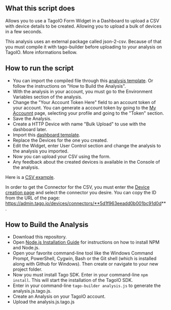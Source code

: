 ## What this script does
Allows you to use a TagoIO Form Widget in a Dashboard to upload a CSV with device details to be created. Allowing you to upload a bulk of devices in a few seconds.

This analysis uses an external package called json-2-csv. Because of that you must compile it with tago-builder before uploading to your analysis on TagoIO. More informations bellow.

## How to run the script
* You can import the compiled file through this [analysis template](http://admin.tago.io/template/5d4c9399de7f46001bfc70cb). Or follow the instructions on "How to Build the Analysis".
* With the analysis in your account, you must go to the Environment Variables section of the analysis.
* Change the "Your Account Token Here" field to an account token of your account. You can generate a account token by going to the [My Accounnt](https://admin.tago.io/account) page, selecting your profile and going to the "Token" section.
* Save the Analysis.
* Create a HTTP Device with name "Bulk Upload" to use with the dashboard later.
* Import this [dashboard template](http://admin.tago.io/template/5d4c6ddd9723f8001b9395b4).
* Replace the Devices for the one you created.
* Edit the Widget, enter User Control section and change the analysis to the analysis you imported.
* Now you can upload your CSV using the form. 
* Any feedback about the created devices is available in the Console of the analysis.

Here is a [CSV example](https://raw.githubusercontent.com/tago-io/analysis-example-bulkupload/master/example.csv).

In order to get the Connector for the CSV, you must enter the [Device creation page](https://admin.tago.io/devices/connectors) and select the connector you desire. You can copy the ID from the URL of the page: https://admin.tago.io/devices/connectors/**5d1f963eeadd0b001bc91d0d**.


## How to Build the Analysis
* Download this repository.
* Open [Node.js Installation Guide](https://nodejs.org/en/download/package-manager/) for instructions on how to install NPM and Node.js.
* Open your favorite command-line tool like the Windows Command Prompt, PowerShell, Cygwin, Bash or the Git shell (which is installed along with Github for Windows). Then create or navigate to your new project folder.
* Now you must install Tago SDK. Enter in your command-line `npm install`. This will start the installation of the TagoIO SDK.
* Enter in your command-line `tago-builder analysis.js` to generate the analysis.js.tago.js.
* Create an Analysis on your TagoIO account.
* Upload the analysis.js.tago.js